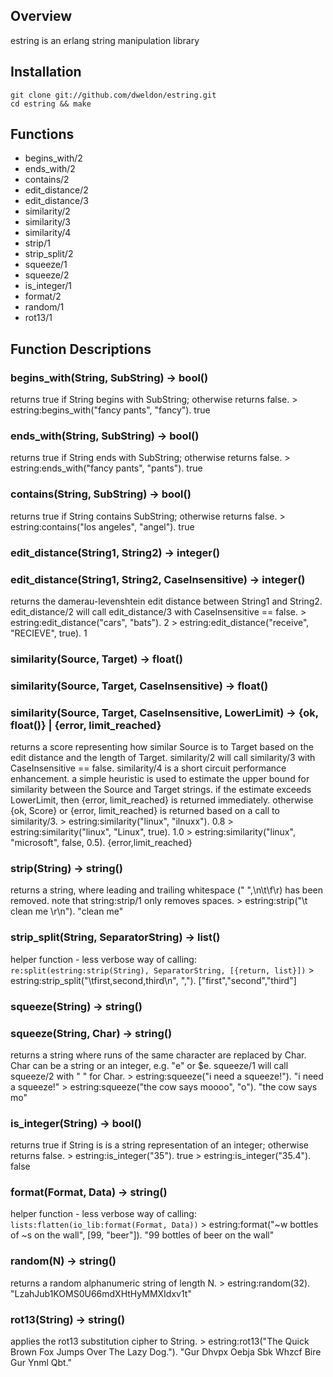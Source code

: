 Overview
--------
estring is an erlang string manipulation library

Installation
------------
    git clone git://github.com/dweldon/estring.git
    cd estring && make

Functions
---------
* begins_with/2
* ends_with/2
* contains/2
* edit_distance/2
* edit_distance/3
* similarity/2
* similarity/3
* similarity/4
* strip/1
* strip_split/2
* squeeze/1
* squeeze/2
* is_integer/1
* format/2
* random/1
* rot13/1

Function Descriptions
---------------------
### begins_with(String, SubString) -> bool()
returns true if String begins with SubString; otherwise returns false.
    > estring:begins_with("fancy pants", "fancy").
    true

### ends_with(String, SubString) -> bool()
returns true if String ends with SubString; otherwise returns false.
    > estring:ends_with("fancy pants", "pants").
    true

### contains(String, SubString) -> bool()
returns true if String contains SubString; otherwise returns false.
    > estring:contains("los angeles", "angel").
    true

### edit_distance(String1, String2) -> integer()
### edit_distance(String1, String2, CaseInsensitive) -> integer()
returns the damerau-levenshtein edit distance between String1 and String2.
edit_distance/2 will call edit_distance/3 with CaseInsensitive == false.
    > estring:edit_distance("cars", "bats").
    2
    > estring:edit_distance("receive", "RECIEVE", true).
    1

### similarity(Source, Target) -> float()
### similarity(Source, Target, CaseInsensitive) -> float()
### similarity(Source, Target, CaseInsensitive, LowerLimit) -> {ok, float()} | {error, limit_reached}
returns a score representing how similar Source is to Target based on the edit
distance and the length of Target. similarity/2 will call similarity/3 with
CaseInsensitive == false. similarity/4 is a short circuit performance
enhancement. a simple heuristic is used to estimate the upper bound for
similarity between the Source and Target strings. if the estimate exceeds
LowerLimit, then {error, limit_reached} is returned immediately. otherwise
{ok, Score} or {error, limit_reached} is returned based on a call to
similarity/3.
    > estring:similarity("linux", "ilnuxx").
    0.8
    > estring:similarity("linux", "Linux", true).
    1.0
    > estring:similarity("linux", "microsoft", false, 0.5).
    {error,limit_reached}

### strip(String) -> string()
returns a string, where leading and trailing whitespace (" ",\n\t\f\r) has been
removed. note that string:strip/1 only removes spaces.
    > estring:strip("\t  clean me   \r\n").
    "clean me"

### strip_split(String, SeparatorString) -> list()
helper function - less verbose way of calling:
`re:split(estring:strip(String), SeparatorString, [{return, list}])`
    > estring:strip_split("\tfirst,second,third\n", ",").
    ["first","second","third"]

### squeeze(String) -> string()
### squeeze(String, Char) -> string()
returns a string where runs of the same character are replaced by Char.
Char can be a string or an integer, e.g. "e" or $e. squeeze/1 will call
squeeze/2 with " " for Char.
    > estring:squeeze("i need   a  squeeze!").
    "i need a squeeze!"
    > estring:squeeze("the cow says moooo", "o").
    "the cow says mo"

### is_integer(String) -> bool()
returns true if String is is a string representation of an integer; otherwise
returns false.
    > estring:is_integer("35").
    true
    > estring:is_integer("35.4").
    false

### format(Format, Data) -> string()
helper function - less verbose way of calling:
`lists:flatten(io_lib:format(Format, Data))`
    > estring:format("~w bottles of ~s on the wall", [99, "beer"]).
    "99 bottles of beer on the wall"

### random(N) -> string()
returns a random alphanumeric string of length N.
    > estring:random(32).
    "LzahJub1KOMS0U66mdXHtHyMMXIdxv1t"

### rot13(String) -> string()
applies the rot13 substitution cipher to String.
    > estring:rot13("The Quick Brown Fox Jumps Over The Lazy Dog.").
    "Gur Dhvpx Oebja Sbk Whzcf Bire Gur Ynml Qbt."
